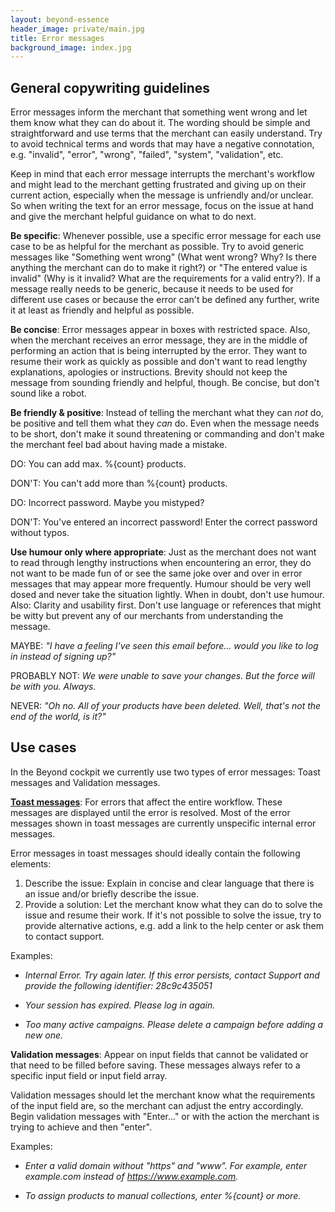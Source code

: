 ```yaml
---
layout: beyond-essence
header_image: private/main.jpg
title: Error messages
background_image: index.jpg
---
```

## General copywriting guidelines

Error messages inform the merchant that something went wrong and let them know what they can do about it. The wording should be simple and straightforward and use terms that the merchant can easily understand. Try to avoid technical terms and words that may have a negative connotation, e.g. "invalid", "error", "wrong", "failed", "system", "validation", etc. 

Keep in mind that each error message interrupts the merchant's workflow and might lead to the merchant getting frustrated and giving up on their current action, especially when the message is unfriendly and/or unclear. So when writing the text for an error message, focus on the issue at hand and give the merchant helpful guidance on what to do next.

**Be specific**: Whenever possible, use a specific error message for each use case to be as helpful for the merchant as possible. Try to avoid generic messages like "Something went wrong" (What went wrong? Why? Is there anything the merchant can do to make it right?) or "The entered value is invalid" (Why is it invalid? What are the requirements for a valid entry?). 
If a message really needs to be generic, because it needs to be used for different use cases or because the error can't be defined any further, write it at least as friendly and helpful as possible.

**Be concise**: Error messages appear in boxes with restricted space. Also, when the merchant receives an error message, they are in the middle of performing an action that is being interrupted by the error. They want to resume their work as quickly as possible and don't want to read lengthy explanations, apologies or instructions.
Brevity should not keep the message from sounding friendly and helpful, though. Be concise, but don't sound like a robot.

**Be friendly & positive**: Instead of telling the merchant what they can *not* do, be positive and tell them what they *can* do.
Even when the message needs to be short, don't make it sound threatening or commanding and don't make the merchant feel bad about having made a mistake.

DO: You can add max. %{count} products.

DON'T: You can't add more than %{count} products.

DO: Incorrect password. Maybe you mistyped?

DON'T: You've entered an incorrect password! Enter the correct password without typos.

**Use humour only where appropriate**: Just as the merchant does not want to read through lengthy instructions when encountering an error, they do not want to be made fun of or see the same joke over and over in error messages that may appear more frequently.
Humour should be very well dosed and never take the situation lightly. When in doubt, don't use humour. Also: Clarity and usability first. Don't use language or references that might be witty but prevent any of our merchants from understanding the message.

MAYBE: *"I have a feeling I've seen this email before... would you like to log in instead of signing up?"*

PROBABLY NOT: *We were unable to save your changes. But the force will be with you. Always.*

NEVER: *"Oh no. All of your products have been deleted. Well, that's not the end of the world, is it?"*

## Use cases

In the Beyond cockpit we currently use two types of error messages: Toast messages and Validation messages.

**[Toast messages](/beyond-essence/inventory/toast-messages/)**: For errors that affect the entire workflow. These messages are displayed until the error is resolved. Most of the error messages shown in toast messages are currently unspecific internal error messages.

Error messages in toast messages should ideally contain the following elements:

1. Describe the issue: 
Explain in concise and clear language that there is an issue and/or briefly describe the issue.
2. Provide a solution: 
Let the merchant know what they can do to solve the issue and resume their work. If it's not possible to solve the issue, try to provide alternative actions, e.g. add a link to the help center or ask them to contact support.

Examples:

* *Internal Error. Try again later. If this error persists, contact Support and provide the following identifier: 28c9c435051*

* *Your session has expired. Please log in again.*

* *Too many active campaigns. Please delete a campaign before adding a new one.*

**Validation messages**: Appear on input fields that cannot be validated or that need to be filled before saving. These messages always refer to a specific input field or input field array. 

Validation messages should let the merchant know what the requirements of the input field are, so the merchant can adjust the entry accordingly. Begin validation messages with "Enter..." or with the action the merchant is trying to achieve and then "enter".

Examples: 
* *Enter a valid domain without "https" and "www". For example, enter example.com instead of https://www.example.com.*

* *To assign products to manual collections, enter %{count} or more.*
